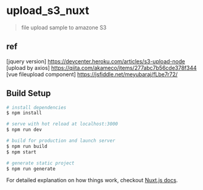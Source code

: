 # upload_s3_nuxt

> file upload sample to amazone S3

## ref
[jquery version]
https://devcenter.heroku.com/articles/s3-upload-node
[upload by axios]
https://qiita.com/akameco/items/277abc7b56cde378f344
[vue fileupload component]
https://jsfiddle.net/meyubaraj/fLbe7r72/

## Build Setup

``` bash
# install dependencies
$ npm install

# serve with hot reload at localhost:3000
$ npm run dev

# build for production and launch server
$ npm run build
$ npm start

# generate static project
$ npm run generate
```

For detailed explanation on how things work, checkout [Nuxt.js docs](https://nuxtjs.org).
